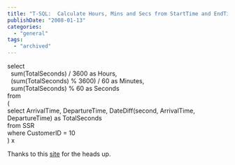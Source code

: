 ```yaml
---
title: "T-SQL:  Calculate Hours, Mins and Secs from StartTime and EndTime"
publishDate: "2008-01-13"
categories: 
  - "general"
tags:
  - "archived"
---
```


  
select  
  sum(TotalSeconds) / 3600 as Hours,  
  (sum(TotalSeconds) % 3600) / 60 as Minutes,  
  sum(TotalSeconds) % 60 as Seconds  
from  
(  
select ArrivalTime, DepartureTime, DateDiff(second, ArrivalTime, DepartureTime) as TotalSeconds  
from SSR  
where CustomerID = 10  
) x  
  
Thanks to this [site](https://www.sqlteam.com/article/working-with-time-spans-and-durations-in-sql-server) for the heads up.
